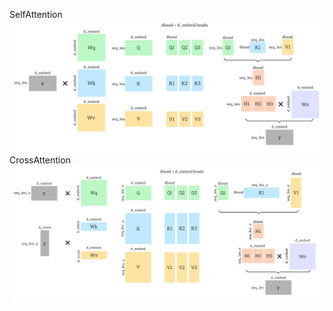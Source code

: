SelfAttention
![SelfAttention](AttentionMatrixs.PNG)
CrossAttention
![CrossAttention](CrossAttn.PNG)